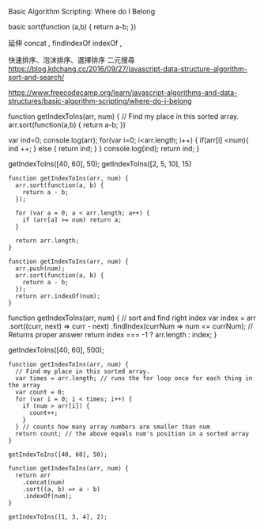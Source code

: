 Basic Algorithm Scripting: Where do I Belong


basic 
sort(function (a,b) {
    return a-b;
})

延伸 concat , findIndexOf
indexOf ,

快速排序、泡沫排序、選擇排序
二元搜尋
https://blog.kdchang.cc/2016/09/27/javascript-data-structure-algorithm-sort-and-search/

https://www.freecodecamp.org/learn/javascript-algorithms-and-data-structures/basic-algorithm-scripting/where-do-i-belong

function getIndexToIns(arr, num) {
  // Find my place in this sorted array.
   arr.sort(function(a,b) {
    return a-b; 
  })

  var ind=0;
  console.log(arr);
  for(var i=0; i<arr.length; i++) {
    if(arr[i] <num){
      ind ++;
    } else {
      return ind;
    }
  }
  console.log(ind);
  return ind;
}

getIndexToIns([40, 60], 50);
getIndexToIns([2, 5, 10], 15)



```
function getIndexToIns(arr, num) {
  arr.sort(function(a, b) {
    return a - b;
  });

  for (var a = 0; a < arr.length; a++) {
    if (arr[a] >= num) return a;
  }

  return arr.length;
}
```


```
function getIndexToIns(arr, num) {
  arr.push(num);
  arr.sort(function(a, b) {
    return a - b;
  });
  return arr.indexOf(num);
}

```

function getIndexToIns(arr, num) {
  // sort and find right index
  var index = arr
    .sort((curr, next) => curr - next)
    .findIndex(currNum => num <= currNum);
  // Returns proper answer
  return index === -1 ? arr.length : index;
}

getIndexToIns([40, 60], 500);


```
function getIndexToIns(arr, num) {
  // Find my place in this sorted array.
  var times = arr.length; // runs the for loop once for each thing in the array
  var count = 0;
  for (var i = 0; i < times; i++) {
    if (num > arr[i]) {
      count++;
    }
  } // counts how many array numbers are smaller than num
  return count; // the above equals num's position in a sorted array
}

getIndexToIns([40, 60], 50);
```

```
function getIndexToIns(arr, num) {
  return arr
    .concat(num)
    .sort((a, b) => a - b)
    .indexOf(num);
}

getIndexToIns([1, 3, 4], 2);
```